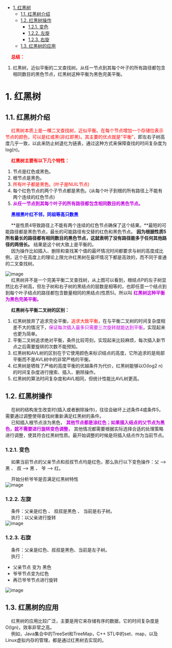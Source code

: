 
<!-- TOC -->

- [1. 红黑树](#1-红黑树)
    - [1.1. 红黑树介绍](#11-红黑树介绍)
    - [1.2. 红黑树操作](#12-红黑树操作)
        - [1.2.1. 变色](#121-变色)
        - [1.2.2. 左旋](#122-左旋)
        - [1.2.3. 右旋](#123-右旋)
    - [1.3. 红黑树的应用](#13-红黑树的应用)

<!-- /TOC -->

&emsp; **<font color = "red">总结：</font>**  
1. 红黑树，近似平衡的二叉查找树。从任一节点到其每个叶子的所有路径都包含相同数目的黑色节点，红黑树这种平衡为黑色完美平衡。  


# 1. 红黑树  
<!-- 
***30张图带你彻底理解红黑树
https://www.jianshu.com/p/e136ec79235c
** https://www.jianshu.com/p/778ca9a176b5
https://blog.csdn.net/qq_38685503/article/details/103425572
-->

## 1.1. 红黑树介绍
&emsp; <font color = "red">红黑树本质上是一棵二叉查找树，近似平衡。在每个节点增加一个存储位表示节点的颜色，可以是红或黑(非红即黑)。其主要的优点就是“平衡”，</font>即左右子树高度几乎一致，以此来防止树退化为链表，通过这种方式来保障查找的时间复杂度为 log(n)。  


&emsp; **<font color = "red">红黑树主要有以下几个特性：</font>**   
1. 节点是红色或黑色。   
2. 根节点是黑色。  
3. <font color = "red">所有叶子都是黑色。(叶子是NUIL节点)</font>  
4. 每个红色节点的两个子节点都是黑色。(从每个叶子到根的所有路径上不能有两个连续的红色节点)  
5. **<font color = "clime">从任一节点到其每个叶子的所有路径都包含相同数目的黑色节点。</font>**  

&emsp; **<font color = "blue">黑根黑叶红不邻，同祖等高只数黑</font>**    

&emsp; **是性质4导致路径上不能有两个连续的红色节点确保了这个结果。**最短的可能路径都是黑色节点，最长的可能路径有交替的红色和黑色节点。 **因为根据性质5所有最长的路径都有相同数目的黑色节点，这就表明了没有路径能多于任何其他路径的两倍长。** 结果是这个树大致上是平衡的。  
&emsp; 因为操作比如插入、删除和查找某个值的最坏情况时间都要求与树的高度成比例，这个在高度上的理论上限允许红黑树在最坏情况下都是高效的，而不同于普通的二叉查找树。     

![image](https://gitee.com/wt1814/pic-host/raw/master/algorithm/function-6.png)  
&emsp; 红黑树并不是一个完美平衡二叉查找树，从上图可以看到，根结点P的左子树显然比右子树高，但左子树和右子树的黑结点的层数是相等的，也即任意一个结点到到每个叶子结点的路径都包含数量相同的黑结点(性质5)。所以叫 **<font color = "clime">红黑树这种平衡为黑色完美平衡。</font>**  


&emsp; **红黑树与平衡二叉树的区别：**
1. 红黑树放弃了追求完全平衡，<font color = "red">追求大致平衡</font>，在与平衡二叉树的时间复杂度相差不大的情况下，<font color = "clime">保证每次插入最多只需要三次旋转就能达到平衡</font>，实现起来也更为简单。  
2. 平衡二叉树追求绝对平衡，条件比较苛刻，实现起来比较麻烦，每次插入新节点之后需要旋转的次数不能预知。  
3. 红黑树和AVL树的区别在于它使用颜色来标识结点的高度，它所追求的是局部平衡而不是AVL树中的非常严格的平衡。  
4. 红黑树是牺牲了严格的高度平衡的优越条件为代价，红黑树能够以O(log2 n)的时间复杂度进行搜索、插入、删除操作。  
5. 红黑树的算法时间复杂度和AVL相同，但统计性能比AVL树更高。  

## 1.2. 红黑树操作  
<!-- 
在一棵AVL树中，我们通过左旋和右旋来调整由于插入和删除所造成的不平衡问题。在红黑树中，可以使用两种方式进行平衡操作：

    重新着色
    旋转

当红黑树中出现不平衡的状态，我们首先会考虑重新着色，如果重新着色依旧不能使红黑树平衡，那么就考虑旋转。

调整可以分为两类：一类是颜色调整，即改变某个节点的颜色，这种比较简单，直接将节点颜色进行转换即可；另一类是结构调整，改变检索树的结构关系。结构调整主要包含两个基本操作：左旋（Rotate Left），右旋（RotateRight）。  

红黑树操作
https://mp.weixin.qq.com/s/7qlH3OSyAs4HbDRrYmd9Qw
https://mp.weixin.qq.com/s/2_G9dKF033_suehS0Fer1w


什么是红黑树？
https://mp.weixin.qq.com/s/tnbbvgPyqz0pEpA76rn_1g
什么是红黑树？
https://mp.weixin.qq.com/s/oAyiRC_O-N5CHqAjt2va9w

-->
&emsp; 在树的结构发生改变时(插入或者删除操作)，往往会破坏上述条件4或条件5，需要通过调整使得查找树重新满足红黑树的条件。  
&emsp; 已知插入根节点涂为黑色， **<font color = "clime">其他节点都是涂红色；如果插入结点的父节点为黑色，就不需要进行旋转变色调整，</font>** 其他情况都需要根据实际选择合适的处理策略进行调整，使其符合红黑树性质。最开始调整的时候是将插入结点作为当前节点。 

### 1.2.1. 变色  
&emsp; 如果当前节点的父亲节点和叔叔节点均是红色，那么执行以下变色操作：父 --> 黑 、 叔 --> 黑 、 爷 --> 红。    

&emsp; 开始分析爷爷是否满足红黑树特性  
![image](https://gitee.com/wt1814/pic-host/raw/master/algorithm/function-45.png)  

### 1.2.2. 左旋  
&emsp; 条件：父亲是红色 、 叔叔是黑色 、 当前是右子树。  
&emsp; 执行：以父亲进行旋转  
![image](https://gitee.com/wt1814/pic-host/raw/master/algorithm/function-46.png)  

### 1.2.3. 右旋  
&emsp; 条件：父亲是红色、叔叔是黑色、当前是左子树。  
&emsp; 执行：

* 父亲节点 变为 黑色
* 爷爷节点变为红色
* 再已爷爷节点进行旋转

![image](https://gitee.com/wt1814/pic-host/raw/master/algorithm/function-47.png)  


## 1.3. 红黑树的应用  
&emsp; 红黑树的应用比较广泛，主要是用它来存储有序的数据，它的时间复杂度是O(lgn)，效率非常之高。  
&emsp; 例如，Java集合中的TreeSet和TreeMap，C++ STL中的set、map，以及Linux虚拟内存的管理，都是通过红黑树去实现的。  

